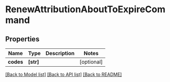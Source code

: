 # RenewAttributionAboutToExpireCommand

## Properties
Name | Type | Description | Notes
------------ | ------------- | ------------- | -------------
**codes** | **[str]** |  | [optional] 

[[Back to Model list]](../README.md#documentation-for-models) [[Back to API list]](../README.md#documentation-for-api-endpoints) [[Back to README]](../README.md)


